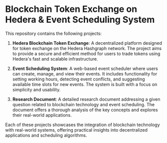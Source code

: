 # Blockchain Token Exchange on Hedera & Event Scheduling System

This repository contains the following projects:

1. **Hedera Blockchain Token Exchange**: 
   A decentralized platform designed for token exchange on the Hedera Hashgraph network. The project aims to provide a secure and efficient method for users to trade tokens using Hedera's fast and scalable infrastructure.

2. **Event Scheduling System**:
   A web-based event scheduler where users can create, manage, and view their events. It includes functionality for setting working hours, detecting event conflicts, and suggesting available time slots for new events. The system is built with a focus on simplicity and usability.

3. **Research Document**:
   A detailed research document addressing a given question related to blockchain technology and event scheduling. The document offers a thorough analysis of the key concepts and explores their real-world applications.

Each of these projects showcases the integration of blockchain technology with real-world systems, offering practical insights into decentralized applications and scheduling algorithms.

